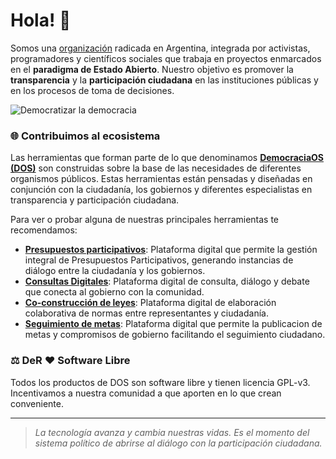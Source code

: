 # Hola! 👋

Somos una [organización](https://democraciaenred.org) radicada en Argentina, integrada por activistas, programadores y científicos sociales que trabaja en proyectos enmarcados en el **paradigma de Estado Abierto**. Nuestro objetivo es promover la **transparencia** y la **participación ciudadana** en las instituciones públicas y en los procesos de toma de decisiones.

![Democratizar la democracia](https://i.ibb.co/096f0z7/der.png)

### 🌐 Contribuimos al ecosistema

Las herramientas que forman parte de lo que denominamos [**DemocraciaOS (DOS)**](https://democraciaos.org) son construidas sobre la base de las necesidades de diferentes organismos públicos. Estas herramientas están pensadas y diseñadas en conjunción con la ciudadanía, los gobiernos y diferentes especialistas en transparencia y participación ciudadana.
 
Para ver o probar alguna de nuestras principales herramientas te recomendamos:
- [**Presupuestos participativos**](https://github.com/DemocraciaEnRed/pp-mgp): Plataforma digital que permite la gestión integral de Presupuestos Participativos, generando instancias de diálogo entre la ciudadanía y los gobiernos.
- [**Consultas Digitales**](https://github.com/DemocraciaEnRed/consultas-digitales): Plataforma digital de consulta, diálogo y debate que conecta al gobierno con la comunidad.
- [**Co-construcción de leyes**](https://github.com/DemocraciaEnRed/leyesabiertas): Plataforma digital de elaboración colaborativa de normas entre representantes y ciudadanía.
- [**Seguimiento de metas**](https://github.com/DemocraciaEnRed/participes-app): Plataforma digital que permite la publicacion de metas y compromisos de gobierno facilitando el seguimiento ciudadano.

### ⚖️ DeR ❤️ Software Libre
Todos los productos de DOS son software libre y tienen licencia GPL-v3. Incentivamos a nuestra comunidad a que aporten en lo que crean conveniente.

---

> _La tecnología avanza y cambia nuestras vidas. Es el momento del sistema político de abrirse al diálogo con la participación ciudadana._

